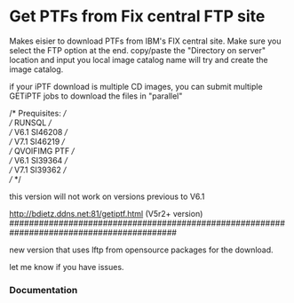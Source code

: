 # Get PTFs from Fix central FTP site #

Makes eisier to download PTFs from IBM's FIX central site.
Make sure you select the FTP option at the end.
copy/paste the "Directory on server" location and 
input you local image catalog name
will try and create the image catalog.

if your iPTF download is multiple CD images, you can submit 
multiple GETiPTF jobs to download the files in "parallel"


/* Prequisites:                                                        */       
/*      RUNSQL                                                         */       
/*                V6.1   SI46208                                       */       
/*                V7.1   SI46219                                       */       
/*      QVOIFIMG  PTF                                                  */       
/*                V6.1   SI39364                                       */       
/*                V7.1   SI39362                                       */       
/*                                                                     */ 

this version will not work on versions previous to V6.1

http://bdietz.ddns.net:81/getiptf.html   (V5r2+ version) 
##########################################################################################

new version that uses lftp from opensource packages for the download.

let me know if you have issues.


### Documentation ###



